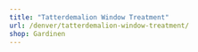 ```yaml
---
title: "Tatterdemalion Window Treatment"
url: /denver/tatterdemalion-window-treatment/
shop: Gardinen
---
```

